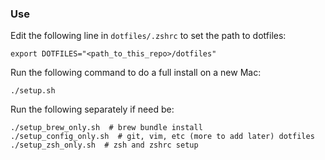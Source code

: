 ### Use

Edit the following line in `dotfiles/.zshrc` to set the path to dotfiles:
```
export DOTFILES="<path_to_this_repo>/dotfiles"
```

Run the following command to do a full install on a new Mac:
```
./setup.sh
```

Run the following separately if need be:
```
./setup_brew_only.sh  # brew bundle install
./setup_config_only.sh  # git, vim, etc (more to add later) dotfiles
./setup_zsh_only.sh  # zsh and zshrc setup
```
